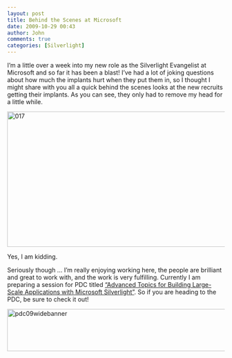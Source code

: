 ```yaml
---
layout: post
title: Behind the Scenes at Microsoft
date: 2009-10-29 00:43
author: John
comments: true
categories: [Silverlight]
---
```

<p>I’m a little over a week into my new role as the Silverlight Evangelist at Microsoft and so far it has been a blast! I’ve had a lot of joking questions about how much the implants hurt when they put them in, so I thought I might share with you all a quick behind the scenes looks at the new recruits getting their implants. As you can see, they only had to remove my head for a little while.</p>  <p><img style="border-bottom: 0px; border-left: 0px; display: inline; border-top: 0px; border-right: 0px" title="017" border="0" alt="017" src="http://images.johnpapa.net/wp-content/uploads/files/media/image/WindowsLiveWriter/BehindtheScenesatMicrosoft_1318E/017_3.jpg" width="511" height="314" /> </p>  <p>Yes, I am kidding. </p>  <p>Seriously though … I’m really enjoying working here, the people are brilliant and great to work with, and the work is very fulfilling. Currently I am preparing a session for PDC titled <a href="http://microsoftpdc.com/Sessions/CL22">“Advanced Topics for Building Large-Scale Applications with Microsoft Silverlight”</a>. So if you are heading to the PDC, be sure to check it out!</p>  <p><a href="http://microsoftpdc.com"><img style="border-bottom: 0px; border-left: 0px; display: inline; border-top: 0px; border-right: 0px" title="pdc09widebanner" border="0" alt="pdc09widebanner" src="http://images.johnpapa.net/wp-content/uploads/files/media/image/WindowsLiveWriter/BehindtheScenesatMicrosoft_1318E/pdc09widebanner_3.png" width="517" height="98" /></a></p>

